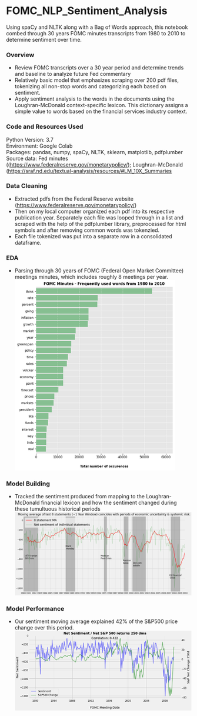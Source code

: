 # FOMC_NLP_Sentiment_Analysis
Using spaCy and NLTK along with a Bag of Words approach, this notebook combed through 30 years FOMC minutes transcripts from 1980 to 2010 to determine sentiment over time.


### Overview
* Review FOMC transcripts over a 30 year period and determine trends and baseline to analyze future Fed commentary
* Relatively basic model that emphasizes scraping over 200 pdf files, tokenizing all non-stop words and categorizing each based on sentiment.
* Apply sentiment analysis to the words in the documents using the Loughran-McDonald context-specific lexicon.  This dictionary assigns a simple  value to words based on the financial services industry context.

### Code and Resources Used
Python Version: 3.7  
Environment: Google Colab  
Packages: pandas, numpy, spaCy, NLTK, sklearn, matplotlib, pdfplumber
Source data: Fed minutes ((https://www.federalreserve.gov/monetarypolicy/); Loughran-McDonald (https://sraf.nd.edu/textual-analysis/resources/#LM_10X_Summaries

### Data Cleaning
* Extracted pdfs from the Federal Reserve website (https://www.federalreserve.gov/monetarypolicy/)
* Then on my local computer organized each pdf into its respective publication year.  Separately each file was looped through in a list and scraped with the help of the pdfplumber library, preprocessed for html symbols and after removing common words was tokenzied.  
* Each file tokenized was put into a separate row in a consolidated dataframe.

### EDA
* Parsing through 30 years of FOMC (Federal Open Market Committee) meetings minutes, which includes roughly 8 meetings per year.
![alt text](images/fomc_top_words.png)

### Model Building
* Tracked the sentiment produced from mapping to the Loughran-McDonald financial lexicon and how the sentiment changed during these tumultuous historical periods
![alt text](images/fed_crisis_periods.png)

### Model Performance
* Our sentiment moving average explained 42% of the S&P500 price change over this period.
![alt text](images/sentiment_corr.png)



